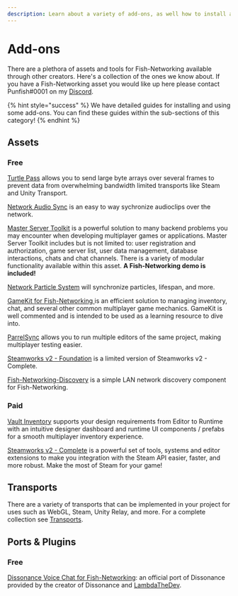 ```yaml
---
description: Learn about a variety of add-ons, as well how to install and use them.
---
```


# Add-ons

There are a plethora of assets and tools for Fish-Networking available through other creators. Here's a collection of the ones we know about. If you have a Fish-Networking asset you would like up here please contact Punfish#0001 on my [Discord](https://discord.gg/Ta9HgDh4Hj).

{% hint style="success" %}
We have detailed guides for installing and using some add-ons. You can find these guides within the sub-sections of this category!
{% endhint %}

## Assets

### Free

[Turtle Pass](https://github.com/DanielSnd/TurtlePass) allows you to send large byte arrays over several frames to prevent data from overwhelming bandwidth limited transports like Steam and Unity Transport.

[Network Audio Sync](https://github.com/LambdaTheDev/NetworkAudioSync) is an easy to way sychronize audioclips over the network.

[Master Server Toolkit](https://mst.aevien.ru/) is a powerful solution to many backend problems you may encounter when developing multiplayer games or applications. Master Server Toolkit includes but is not limited to: user registration and authorization, game server list, user data management, database interactions, chats and chat channels. There is a variety of modular functionality available within this asset. **A Fish-Networking demo is included!**

[Network Particle System](https://github.com/celojevic/NetworkParticleSystem) will synchronize particles, lifespan, and more.

[GameKit for Fish-Networking ](https://github.com/FirstGearGames/GameKit)is an efficient solution to managing inventory, chat, and several other common multiplayer game mechanics. GameKit is well commented and is intended to be used as a learning resource to dive into.

[ParrelSync](https://github.com/VeriorPies/ParrelSync) allows you to run multiple editors of the same project, making multiplayer testing easier.

[Steamworks v2 - Foundation](https://assetstore.unity.com/packages/tools/integration/steamworks-v2-foundation-186949) is a limited version of Steamworks v2 - Complete.

[Fish-Networking-Discovery](fish-network-discovery.md) is a simple LAN network discovery component for Fish-Networking.

### Paid

[Vault Inventory](https://assetstore.unity.com/packages/tools/game-toolkits/vault-inventory-93933) supports your design requirements from Editor to Runtime with an intuitive designer dashboard and runtime UI components / prefabs for a smooth multiplayer inventory experience.

[Steamworks v2 - Complete](https://assetstore.unity.com/packages/tools/integration/steamworks-v2-complete-190316) is a powerful set of tools, systems and editor extensions to make you integration with the Steam API easier, faster, and more robust. Make the most of Steam for your game!

## Transports

There are a variety of transports that can be implemented in your project for uses such as WebGL, Steam, Unity Relay, and more. For a complete collection see [Transports](../../guides/components/transports/).

## Ports & Plugins

### Free

[Dissonance Voice Chat for Fish-Networking](https://github.com/LambdaTheDev/DissonanceVoiceForFishNet): an official port of Dissonance provided by the creator of Dissonance and [LambdaTheDev](https://github.com/LambdaTheDev).
